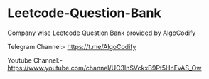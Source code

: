 # Leetcode-Question-Bank
Company wise Leetcode Question Bank provided by AlgoCodify


Telegram Channel:- https://t.me/AlgoCodify

Youtube Channel:- https://www.youtube.com/channel/UC3InSVckxB9Pt5HnEvAS_Ow
